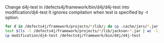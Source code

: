 Change d4j-test in /defects4j/framework/bin/d4j/d4j-test into modification/dj4-test
It ignores compilation when test is specified by -t option.

```bash
for d in /defects4j/framework/projects/*/lib/; do cp .cache/jars/*.jar "$d"; done
test $(ls -l /defects4j/framework/projects/*/lib/jackson-*.jar | wc -l) -eq 45 || { echo "Expected 45 Jackson JAR files, but found $(ls -l /defects4j/framework/projects/*/lib/jackson-*.jar | wc -l)"; exit 1; }
cp modification/dj4-test /defects4j/framework/bin/d4j/d4j-test
```